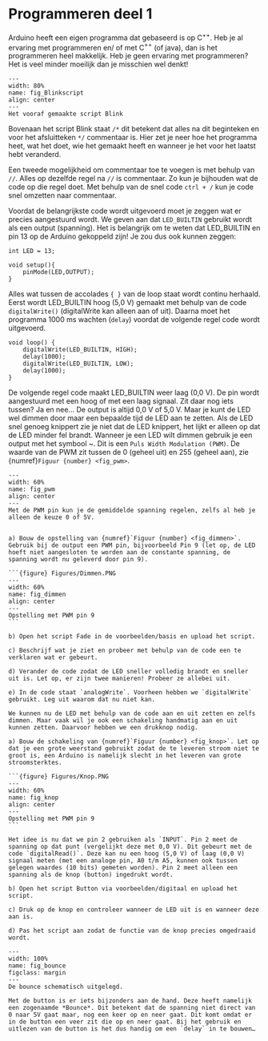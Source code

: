 # Programmeren deel 1

Arduino heeft een eigen programma dat gebaseerd is op C$^{++}$. Heb je al ervaring met programmeren en/ of met C$^{++}$ (of java), dan is het programmeren heel makkelijk. Heb je geen ervaring met programmeren? Het is veel minder moeilijk dan je misschien wel denkt!

```{figure} Figures/Blinkscript.PNG
---
width: 80%
name: fig_Blinkscript
align: center
---
Het vooraf gemaakte script Blink
```

Bovenaan het script Blink staat `/*` dit betekent dat alles na dit beginteken en voor het afsluitteken `*/` commentaar is. Hier zet je neer hoe het programma heet, wat het doet, wie het gemaakt heeft en wanneer je het voor het laatst hebt veranderd.

Een tweede mogelijkheid om commentaar toe te voegen is met behulp van `//`. Alles op dezelfde regel na `//` is commentaar. Zo kun je bijhouden wat de code op die regel doet. Met behulp van de snel code `ctrl + /` kun je code snel omzetten naar commentaar.

Voordat de belangrijkste code wordt uitgevoerd moet je zeggen wat er precies aangestuurd wordt. We geven aan dat `LED_BUILTIN` gebruikt wordt als een output (spanning). Het is belangrijk om te weten dat LED_BUILTIN en pin 13 op de Arduino gekoppeld zijn! Je zou dus ook kunnen zeggen:

```{code} C
int LED = 13;

void setup(){
    pinMode(LED,OUTPUT);
}
```

Alles wat tussen de accolades `{ }` van de loop staat wordt continu herhaald. Eerst wordt LED_BUILTIN hoog (5,0 V) gemaakt met behulp van de code `digitalWrite()` (digitalWrite kan alleen aan of uit). Daarna moet het programma 1000 ms wachten (`delay`) voordat de volgende regel code wordt uitgevoerd.

```{code} C
void loop() {
    digitalWrite(LED_BUILTIN, HIGH);
    delay(1000);
    digitalWrite(LED_BUILTIN, LOW);
    delay(1000);
}

```
De volgende regel code maakt LED_BUILTIN weer laag (0,0 V). De pin wordt aangestuurd met een hoog of met een laag signaal. Zit daar nog iets tussen? Ja en nee… De output is altijd 0,0 V of 5,0 V. Maar je kunt de LED wel dimmen door maar een bepaalde tijd de LED aan te zetten. Als de LED snel genoeg knippert zie je niet dat de LED knippert, het lijkt er alleen op dat de LED minder fel brandt. Wanneer je een LED wilt dimmen gebruik je een output met het symbool ~. Dit is een `Puls Width Modulation (PWM)`. De waarde van de PWM zit tussen de 0 (geheel uit) en 255 (geheel aan), zie {numref}`Figuur {number} <fig_pwm>`.

```{figure} Figures/pwm.ai
---
width: 60%
name: fig_pwm
align: center
---
Met de PWM pin kun je de gemiddelde spanning regelen, zelfs al heb je alleen de keuze 0 of 5V.
```


````{exercise} Een LED dimmen

a) Bouw de opstelling van {numref}`Figuur {number} <fig_dimmen>`. Gebruik bij de output een PWM pin, bijvoorbeeld Pin 9 (let op, de LED hoeft niet aangesloten te worden aan de constante spanning, de spanning wordt nu geleverd door pin 9).

```{figure} Figures/Dimmen.PNG
---
width: 60%
name: fig_dimmen
align: center
---
Opstelling met PWM pin 9
```

b) Open het script Fade in de voorbeelden/basis en upload het script.

c) Beschrijf wat je ziet en probeer met behulp van de code een te verklaren wat er gebeurt.

d) Verander de code zodat de LED sneller volledig brandt en sneller uit is. Let op, er zijn twee manieren! Probeer ze allebei uit.

e) In de code staat `analogWrite`. Voorheen hebben we `digitalWrite` gebruikt. Leg uit waarom dat nu niet kan.
````

````{exercise} Een aan en uit knop voor de LED
We kunnen nu de LED met behulp van de code aan en uit zetten en zelfs dimmen. Maar vaak wil je ook een schakeling handmatig aan en uit kunnen zetten. Daarvoor hebben we een drukknop nodig.

a) Bouw de schakeling van {numref}`Figuur {number} <fig_knop>`. Let op dat je een grote weerstand gebruikt zodat de te leveren stroom niet te groot is, een Arduino is namelijk slecht in het leveren van grote stroomsterktes.

```{figure} Figures/Knop.PNG
---
width: 60%
name: fig_knop
align: center
---
Opstelling met PWM pin 9
```

Het idee is nu dat we pin 2 gebruiken als `INPUT`. Pin 2 meet de spanning op dat punt (vergelijkt deze met 0,0 V). Dit gebeurt met de code `digitalRead()`. Deze kan nu een hoog (5,0 V) of laag (0,0 V) signaal meten (met een analoge pin, A0 t/m A5, kunnen ook tussen gelegen waardes (10 bits) gemeten worden). Pin 2 meet alleen een spanning als de knop (button) ingedrukt wordt.

b) Open het script Button via voorbeelden/digitaal en upload het script.

c) Druk op de knop en controleer wanneer de LED uit is en wanneer deze aan is.

d) Pas het script aan zodat de functie van de knop precies omgedraaid wordt.
````

```{figure} Figures/Bounce.png
---
width: 100%
name: fig_bounce
figclass: margin
---
De bounce schematisch uitgelegd.
```

```{note}
Met de button is er iets bijzonders aan de hand. Deze heeft namelijk een zogenaamde *Bounce*. Dit betekent dat de spanning niet direct van 0 naar 5V gaat maar, nog een keer op en neer gaat. Dit komt omdat er in de button een veer zit die op en neer gaat. Bij het gebruik en uitlezen van de button is het dus handig om een `delay` in te bouwen…
```

